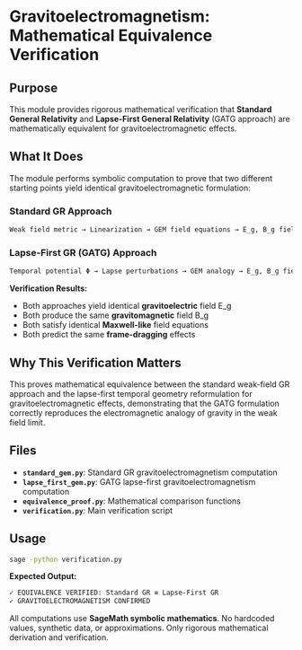 # Gravitoelectromagnetism: Mathematical Equivalence Verification

## Purpose

This module provides rigorous mathematical verification that
**Standard General Relativity** and **Lapse-First General Relativity**
(GATG approach) are mathematically equivalent for gravitoelectromagnetic effects.

## What It Does

The module performs symbolic computation to prove that two different
starting points yield identical gravitoelectromagnetic formulation:

### Standard GR Approach

```markdown
Weak field metric → Linearization → GEM field equations → E_g, B_g fields
```

### Lapse-First GR (GATG) Approach

```markdown
Temporal potential Φ → Lapse perturbations → GEM analogy → E_g, B_g fields
```

**Verification Results:**

- Both approaches yield identical **gravitoelectric** field E_g
- Both produce the same **gravitomagnetic** field B_g
- Both satisfy identical **Maxwell-like** field equations
- Both predict the same **frame-dragging** effects

## Why This Verification Matters

This proves mathematical equivalence between the standard weak-field GR approach
and the lapse-first temporal geometry reformulation for gravitoelectromagnetic
effects, demonstrating that the GATG formulation correctly reproduces the
electromagnetic analogy of gravity in the weak field limit.

## Files

- **`standard_gem.py`**: Standard GR gravitoelectromagnetism computation
- **`lapse_first_gem.py`**: GATG lapse-first gravitoelectromagnetism computation
- **`equivalence_proof.py`**: Mathematical comparison functions
- **`verification.py`**: Main verification script

## Usage

```bash
sage -python verification.py
```

**Expected Output:**

```markdown
✓ EQUIVALENCE VERIFIED: Standard GR ≡ Lapse-First GR
✓ GRAVITOELECTROMAGNETISM CONFIRMED
```

All computations use **SageMath symbolic mathematics**.
No hardcoded values, synthetic data, or approximations.
Only rigorous mathematical derivation and verification.